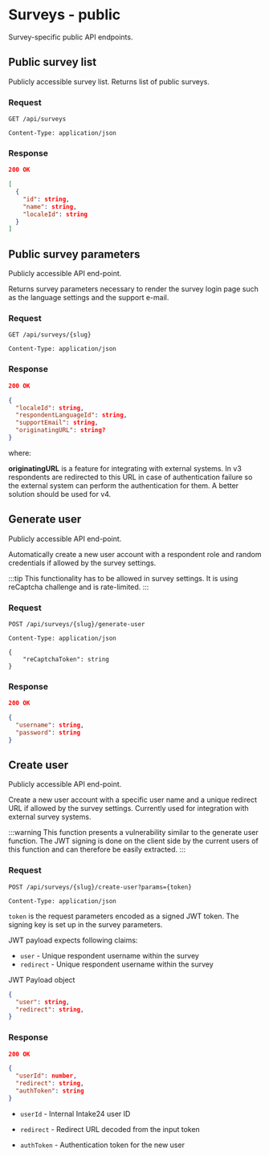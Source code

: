 # Surveys - public

Survey-specific public API endpoints.

## Public survey list

Publicly accessible survey list. Returns list of public surveys.

### Request

```http
GET /api/surveys

Content-Type: application/json
```

### Response

```json
200 OK

[
  {
    "id": string,
    "name": string,
    "localeId": string
  }
]
```

## Public survey parameters

Publicly accessible API end-point.

Returns survey parameters necessary to render the survey login page such as the language settings and the support e-mail.

### Request

```http
GET /api/surveys/{slug}

Content-Type: application/json
```

### Response

```json
200 OK

{
  "localeId": string,
  "respondentLanguageId": string,
  "supportEmail": string,
  "originatingURL": string?
}
```

where:

**originatingURL** is a feature for integrating with external systems. In v3 respondents are redirected to this URL
in case of authentication failure so the external system can perform the authentication for them. A better solution
should be used for v4.

## Generate user

Publicly accessible API end-point.

Automatically create a new user account with a respondent role and random credentials if allowed by the survey settings.

:::tip
This functionality has to be allowed in survey settings. It is using reCaptcha challenge and is rate-limited.
:::

### Request

```http
POST /api/surveys/{slug}/generate-user

Content-Type: application/json

{
    "reCaptchaToken": string
}
```

### Response

```json
200 OK

{
  "username": string,
  "password": string
}
```

## Create user

Publicly accessible API end-point.

Create a new user account with a specific user name and a unique redirect URL if allowed by the survey settings.
Currently used for integration with external survey systems.

:::warning
This function presents a vulnerability similar to the generate user function. The JWT signing is done on the
client side by the current users of this function and can therefore be easily extracted.
:::

### Request

```http
POST /api/surveys/{slug}/create-user?params={token}

Content-Type: application/json
```

`token` is the request parameters encoded as a signed JWT token. The signing key is set up in the survey parameters.

JWT payload expects following claims:

- `user` - Unique respondent username within the survey
- `redirect` - Unique respondent username within the survey

JWT Payload object

```json
{
  "user": string,
  "redirect": string,
}
```

### Response

```json
200 OK

{
  "userId": number,
  "redirect": string,
  "authToken": string
}
```

- `userId` - Internal Intake24 user ID

- `redirect` - Redirect URL decoded from the input token

- `authToken` - Authentication token for the new user
